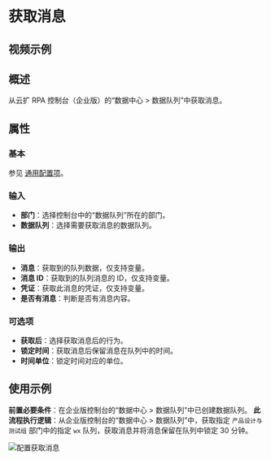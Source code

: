 # 获取消息

## 视频示例

## 概述

从云扩 RPA 控制台（企业版）的“数据中心 > 数据队列”中获取消息。

## 属性

### 基本

参见 [通用配置项](../../Appendix/CommonConfigurationItems.md)。

### 输入

- **部门**：选择控制台中的“数据队列”所在的部门。
- **数据队列**：选择需要获取消息的数据队列。

### 输出

- **消息**：获取到的队列数据，仅支持变量。
- **消息 ID**：获取到的队列消息的 ID，仅支持变量。
- **凭证**：获取此消息的凭证，仅支持变量。
- **是否有消息**：判断是否有消息内容。

### 可选项

- **获取后**：选择获取消息后的行为。
- **锁定时间**：获取消息后保留消息在队列中的时间。
- **时间单位**：锁定时间对应的单位。

## 使用示例

**前置必要条件**：在企业版控制台的“数据中心 > 数据队列”中已创建数据队列。
**此流程执行逻辑**：从企业版控制台的“数据中心 > 数据队列”中，获取指定 `产品设计与测试组` 部门中的指定 `wx` 队列，获取消息并将消息保留在队列中锁定 30 分钟。

![配置获取消息](https://docimages.blob.core.chinacloudapi.cn/images/Activities/getmessage20211122.png)
